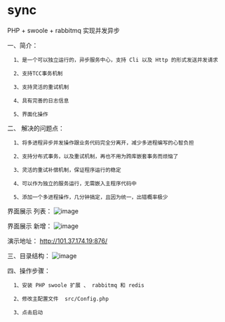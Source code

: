 # sync
PHP + swoole + rabbitmq 实现并发异步

一、简介：
 
      1、是一个可以独立运行的，异步服务中心，支持 Cli 以及 Http 的形式发送并发请求

      2、支持TCC事务机制

      3、支持灵活的重试机制

      4、具有完善的日志信息

      5、界面化操作

      
二、 解决的问题点：

      1、将多进程异步并发操作跟业务代码完全分离开，减少多进程编写的心智负担

      2、支持分布式事务，以及重试机制，再也不用为跨库嵌套事务而烦恼了

      3、灵活的重试补偿机制，保证程序运行的稳定
  
      4、可以作为独立的服务运行，无需嵌入主程序代码中
      
      5、添加一个多进程操作，几分钟搞定，且因为统一，出错概率极少
     
  
界面展示 列表：
     ![image](https://user-images.githubusercontent.com/20701868/154227147-93006c40-4263-40b4-a63e-001efb151f22.png)

界面展示 新增：
![image](https://user-images.githubusercontent.com/20701868/154227788-cb72aa4b-93ec-4928-b6f0-f02f1ce76542.png)

演示地址：
http://101.37.174.19:876/

三、目录结构：
![image](https://user-images.githubusercontent.com/20701868/154232793-0d3ea1c7-4d4a-494d-b477-8c40832f1687.png)



四、操作步骤：
 
      1、安装 PHP swoole 扩展 、 rabbitmq 和 redis

      2、修改主配置文件  src/Config.php

      3、点击启动



